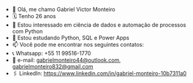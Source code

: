 - 👋 Olá, me chamo Gabriel Victor Monteiro
- 🗓️ Tenho 26 anos
- 👀 Estou interessado em ciência de dados e automação de processos com Python
- 🌱 Estou estudando Python, SQL e Power Apps
- 📫 Você pode me encontrar nos seguintes contatos:
- 📞 Whatsapp: +55 11 99516-1770
- 📩 e-mail: gabrielmonteiro44@outlook.com, gabrielmonteiro832@gmail.com
- 🖇️ LinkedIn: https://www.linkedin.com/in/gabriel-monteiro-10b7311a0

<!---
GabrielMonteiro44/GabrielMonteiro44 is a ✨ special ✨ repository because its `README.md` (this file) appears on your GitHub profile.
You can click the Preview link to take a look at your changes.
--->
